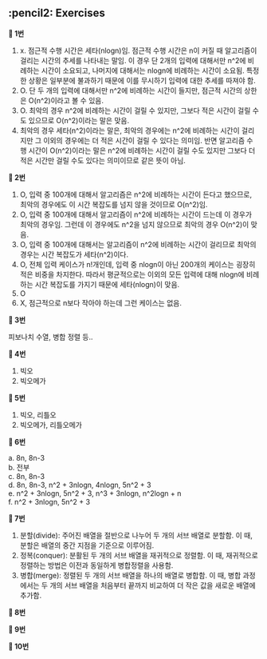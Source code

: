 <h2>:pencil2: Exercises</h2>

**:pushpin: 1번**

1. x. 점근적 수행 시간은 세타(nlogn)임. 점근적 수행 시간은 n이 커질 때 알고리즘이 걸리는 시간의 추세를 나타내는 말임. 이 경우 단 2개의 입력에 대해서만 n^2에 비례하는 시간이 소요되고, 나머지에 대해서는 nlogn에 비례하는 시간이 소요됨. 특정한 상황은 일부분에 불과하기 때문에 이를 무시하기 입력에 대한 추세를 따져야 함.
2. O. 단 두 개의 입력에 대해서만 n^2에 비례하는 시간이 들지만, 점근적 시간의 상한은 O(n^2)이라고 볼 수 있음.
3. O. 최악의 경우 n^2에 비례하는 시간이 걸릴 수 있지만, 그보다 적은 시간이 걸릴 수도 있으므로 O(n^2)이라는 말은 맞음.
4. 최악의 경우 세타(n^2)이라는 말은, 최악의 경우에는 n^2에 비례하는 시간이 걸리지만 그 이외의 경우에는 더 적은 시간이 걸릴 수 있다는 의미임. 반면 알고리즘 수행 시간이 O(n^2)이라는 말은 n^2에 비례하는 시간이 걸릴 수도 있지만 그보다 더 적은 시간만 걸릴 수도 있다는 의미이므로 같은 뜻이 아님.

**:pushpin: 2번**

1. O, 입력 중 100개에 대해서 알고리즘은 n^2에 비례하는 시간이 든다고 했으므로, 최악의 경우에도 이 시간 복잡도를 넘지 않을 것이므로 O(n^2)임.<br>
2. O, 입력 중 100개에 대해서 알고리즘이 n^2에 비례하는 시간이 드는데 이 경우가 최악의 경우임. 그런데 이 경우에도 n^2을 넘지 않으므로 최악의 경우 O(n^2)이 맞음.<br>
3. O, 입력 중 100개에 대해서는 알고리즘이 n^2에 비례하는 시간이 걸리므로 최악의 경우는 시간 복잡도가 세타(n^2)이다.<br>
4. O, 전체 입력 케이스가 n!개인데, 입력 중 nlogn이 아닌 200개의 케이스는 굉장히 적은 비중을 차지한다. 따라서 평균적으로는 이외의 모든 입력에 대해 nlogn에 비례하는 시간 복잡도를 가지기 때문에 세타(nlogn)이 맞음.<br>
5. O
6. X, 점근적으로 n보다 작아야 하는데 그런 케이스는 없음.

**:pushpin: 3번**

피보나치 수열, 병합 정렬 등..

**:pushpin: 4번**

1. 빅오<br>
2. 빅오메가<br>

**:pushpin: 5번**

1. 빅오, 리틀오<br>
2. 빅오메가, 리틀오메가<br>

**:pushpin: 6번**

a. 8n, 8n-3<br>
b. 전부<br>
c. 8n, 8n-3<br>
d. 8n, 8n-3, n^2 + 3nlogn, 4nlogn, 5n^2 + 3<br>
e. n^2 + 3nlogn, 5n^2 + 3, n^3 + 3nlogn, n^2logn + n<br>
f. n^2 + 3nlogn, 5n^2 + 3<br>

**:pushpin: 7번**

1. 분할(divide): 주어진 배열을 절반으로 나누어 두 개의 서브 배열로 분할함. 이 때, 분할은 배열의 중간 지점을 기준으로 이루어짐.<br>
2. 정복(conquer): 분활된 두 개의 서브 배열을 재귀적으로 정렬함. 이 때, 재귀적으로 정렬하는 방법은 이전과 동일하게 병합정렬을 사용함.<br>
3. 병합(merge): 정렬된 두 개의 서브 배열을 하나의 배열로 병합함. 이 때, 병합 과정에서는 두 개의 서브 배열을 처음부터 끝까지 비교하여 더 작은 값을 새로운 배열에 추가함.<br>

**:pushpin: 8번**

**:pushpin: 9번**

**:pushpin: 10번**
